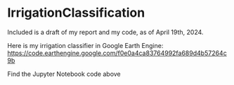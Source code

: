 # IrrigationClassification

Included is a draft of my report and my code, as of April 19th, 2024.

Here is my irrigation classifier in Google Earth Engine: https://code.earthengine.google.com/f0e0a4ca83764992fa689d4b57264c9b

Find the Jupyter Notebook code above
